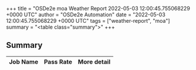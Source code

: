 +++
title = "OSDe2e moa Weather Report 2022-05-03 12:00:45.755068229 +0000 UTC"
author = "OSDe2e Automation"
date = "2022-05-03 12:00:45.755068229 +0000 UTC"
tags = ["weather-report", "moa"]
summary = "<table class=\"summary\"></table>"
+++
## Summary

| Job Name | Pass Rate | More detail |
|----------|-----------|-------------|




